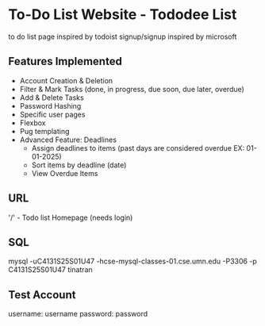 # To-Do List Website - Tododee List
to do list page inspired by todoist
signup/signup inspired by microsoft

## Features Implemented
- Account Creation & Deletion
- Filter & Mark Tasks (done, in progress, due soon, due later, overdue)
- Add & Delete Tasks 
- Password Hashing
- Specific user pages
- Flexbox
- Pug templating
- Advanced Feature: Deadlines
    - Assign deadlines to items (past days are considered overdue EX: 01-01-2025)
    - Sort items by deadline (date)
    - View Overdue Items

## URL
'/' - Todo list Homepage (needs login)


## SQL
mysql -uC4131S25S01U47 -hcse-mysql-classes-01.cse.umn.edu -P3306 -p C4131S25S01U47
tinatran

## Test Account
username: username
password: password
